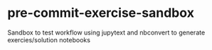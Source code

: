 # pre-commit-exercise-sandbox
Sandbox to test workflow using jupytext and nbconvert to generate exercies/solution notebooks
